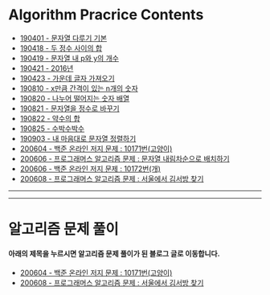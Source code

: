 # Algorithm Pracrice Contents
- [190401 - 문자열 다루기 기본](./Algorithm-Study-01.playground)
- [190418 - 두 정수 사이의 합](./190418-Algorithm-Practice.playground)
- [190419 - 문자열 내 p와 y의 개수](./190419-Algorithm-Practice.playground)
- [190421 - 2016년](./190421-Algorithm-Practice.playground)
- [190423 - 가운데 글자 가져오기](./190423-Algorithm-Practice.playground)
- [190810 - x만큼 간격이 있는 n개의 숫자](./190810-Algorithm-Practice.playground)
- [190820 - 나누어 떨어지는 숫자 배열](./190820-Algorithm-Practice.playground)
- [190821 - 문자열을 정수로 바꾸기](./190821-Algorithm-Practice.playground)
- [190822 - 약수의 합](./190822-Algorithm-Practice.playground)
- [190825 - 수박수박수](./190825-Algorithm-Practice.playground)
- [190903 - 내 마음대로 문자열 정렬하기](./190903-Algorithm-Practice.playground)
- [200604 - 백준 온라인 저지 문제 : 10171번(고양이)](https://github.com/VincentGeranium/Algorithm-Study/tree/master/Algorithm-Practice/2020-06-04-Algorithm-Practice.playground)
- [200606 - 프로그래머스 알고리즘 문제 : 문자열 내림차순으로 배치하기](https://github.com/VincentGeranium/Algorithm-Study/tree/master/Algorithm-Practice/2020-06-06-Algorithm-Practice-2.playground)
- [200606 - 백준 온라인 저지 문제 : 10172번(개)](https://github.com/VincentGeranium/Algorithm-Study/tree/master/Algorithm-Practice/2020-06-06-Algorithm-Practice.playground)
- [200608 - 프로그래머스 알고리즘 문제 : 서울에서 김서방 찾기](https://github.com/VincentGeranium/Algorithm-Study/tree/master/Algorithm-Practice/2020-06-07-Algorithm-Practice-1.playground)

- - -
- - -

# 알고리즘 문제 풀이

#### 아래의 제목을 누르시면 알고리즘 문제 풀이가 된 블로그 글로 이동합니다.

- [200604 - 백준 온라인 저지 문제 : 10171번(고양이)](https://vincentgeranium.github.io/ios,/swift/2020/06/04/baek-joon-1.html)
- [200608 - 프로그래머스 알고리즘 문제 : 서울에서 김서방 찾기](https://vincentgeranium.github.io/ios,/swift/2020/06/08/Algorithm-Summary-1.html)
